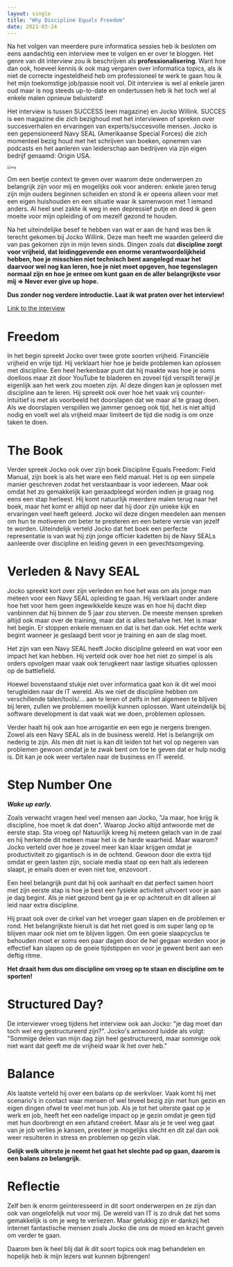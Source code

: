 ```yaml
---
layout: single
title: "Why Discipline Equals Freedom"
date: 2021-03-24
---
```


Na het volgen van meerdere pure informatica sessies heb ik besloten om eens aandachtig een interview mee te volgen en er over te bloggen. Het genre van dit interview zou ik beschrijven als **professionalisering**. Want hoe dan ook, hoeveel kennis ik ook mag vergaren over informatica topics, als ik niet de correcte ingesteldheid heb om professioneel te werk te gaan hou ik het mijn toekomstige job/passie nooit vol. Dit interview is wel al enkele jaren oud maar is nog steeds up-to-date en ondertussen heb ik het toch wel al enkele malen opnieuw beluisterd!

Het interview is tussen SUCCESS (een magazine) en Jocko Willink. SUCCES is een magazine die zich bezighoud met het interviewen of spreken over succesverhalen en ervaringen van experts/succesvolle mensen. Jocko is een gepensioneerd Navy SEAL (Amerikaanse Special Forces) die zich momenteel bezig houd met het schrijven van boeken, opnemen van podcasts en het aanleren van leiderschap aan bedrijven via zijn eigen bedrijf genaamd: Origin USA. 

<img src="https://i.pinimg.com/736x/a5/9a/d5/a59ad5ab287e1565b392620d5080737e.jpg" alt="img" style="zoom: 50%;" />

Om een beetje context te geven over waarom deze onderwerpen zo belangrijk zijn voor mij en mogelijks ook voor anderen: enkele jaren terug zijn mijn ouders beginnen scheiden en stond ik er opeens alleen voor met een eigen huishouden en een situatie waar ik samenwoon met 1 iemand anders. Al heel snel zakte ik weg in een depressief putje en deed ik geen moeite voor mijn opleiding of om mezelf gezond te houden. 

Na het uiteindelijke besef te hebben van wat er aan de hand was ben ik terecht gekomen bij Jocko Willink. Deze man heeft me waarden geleerd die van pas gekomen zijn in mijn leven sinds. Dingen zoals dat **discipline zorgt voor vrijheid, dat leidinggevende een enorme verantwoordelijkheid hebben, hoe je misschien niet technisch bent aangelegd maar het daarvoor wel nog kan leren, hoe je niet moet opgeven, hoe tegenslagen normaal zijn en hoe je ermee om kunt gaan en de aller belangrijkste voor mij => Never ever give up hope.** 

**Dus zonder nog verdere introductie. Laat ik wat praten over het interview!**

[Link to the interview](https://youtu.be/j3UkRFyaALI)

# Freedom

In het begin spreekt Jocko over twee grote soorten vrijheid. Financiële vrijheid en vrije tijd. Hij verklaart hier hoe je beide problemen kan oplossen met discipline. Een heel herkenbaar punt dat hij maakte was hoe je soms doelloos maar zit door YouTube te bladeren en zoveel tijd verspilt terwijl je eigenlijk aan het werk zou moeten zijn.  Al deze dingen kan je oplossen met discipline aan te leren. Hij spreekt ook over hoe het vaak vrij counter-intuïtief is met als voorbeeld het doorslapen dat we maar al te graag doen. Als we doorslapen verspillen we jammer genoeg ook tijd, het is niet altijd nodig en voelt wel als vrijheid maar limiteert de tijd die nodig is om onze taken te doen. 

# The Book

Verder spreek Jocko ook over zijn boek Discipline Equals Freedom: Field Manual, zijn boek is als het ware een field manual. Het is op een simpele manier geschreven zodat het verstaanbaar is voor iedereen. Maar ook omdat het  zo gemakkelijk kan geraadpleegd worden indien je graag nog eens een stap herleest. Hij komt natuurlijk meerdere malen terug naar het boek, maar het komt er altijd op neer dat hij door zijn unieke kijk en ervaringen veel heeft geleerd. Jocko  wil deze dingen meedelen aan mensen om hun te motiveren om beter te presteren en een betere versie van jezelf te worden. Uiteindelijk verteld Jocko dat het boek een perfecte representatie is van wat hij zijn jonge officier kadetten bij de Navy SEALs aanleerde over discipline en leiding geven in een gevechtsomgeving. 

# Verleden & Navy SEAL

Jocko spreekt kort over zijn verleden en hoe het was om als jonge man meteen voor een Navy SEAL opleiding te gaan. Hij verklaart onder andere hoe het voor hem geen ingewikkelde keuze was en hoe hij dacht diep vanbinnen dat hij binnen de 5 jaar zou sterven. De meeste mensen spreken altijd ook maar over de training, maar dat is alles behalve het. Het is maar het begin. Er stoppen enkele mensen en dat is het dan ook. Het echte werk begint wanneer je geslaagd bent voor je training en aan de slag moet.

Het zijn van een Navy SEAL heeft Jocko discipline geleerd en wat voor een impact het kan hebben. Hij verteld ook over hoe het niet zo simpel is als orders opvolgen maar vaak ook terugkeert naar lastige situaties oplossen op de battlefield. 

Hoewel bovenstaand stukje niet over informatica gaat kon ik dit wel mooi terugleiden naar de IT wereld. Als we niet de discipline hebben om verschillende talen/tools/... aan te leren of zelfs in het algemeen te blijven bij leren, zullen we problemen moeilijk kunnen oplossen. Want uiteindelijk bij software development is dat vaak wat we doen, problemen oplossen.

Verder haalt hij ook aan hoe arrogantie en een ego je nergens brengen. Zowel als een Navy SEAL als in de business wereld. Het is belangrijk om nederig te zijn. Als men dit niet is kan dit leiden tot het vol op negeren van problemen gewoon omdat je te zwak bent om toe te geven dat er hulp nodig is. Dit kan je ook weer vertalen naar de business en IT wereld. 

# Step Number One

***Wake up early.***

Zoals verwacht vragen heel veel mensen aan Jocko, "Ja maar, hoe krijg ik discipline, hoe moet ik dat doen". Waarop Jocko altijd antwoorde met de eerste stap. Sta vroeg op! Natuurlijk kreeg hij meteen gelach van in de zaal en hij herkende dit meteen maar het is de harde waarheid. Maar waarom? Jocko verteld over hoe je zoveel meer kan klaar krijgen omdat je productiviteit zo gigantisch is in de ochtend. Gewoon door die extra tijd omdat er geen lasten zijn, sociale media staat op een halt als iedereen slaapt, je emails doen er even niet toe, enzovoort .

Een heel belangrijk punt dat hij ook aanhaalt en dat perfect samen hoort met zijn eerste stap is hoe je best een fysieke activiteit uitvoert voor je aan je dag begint. Als je niet gezond bent ga je er op achteruit en dit alleen al leid naar extra discipline. 

Hij praat ook over de cirkel van het vroeger gaan slapen en de problemen er rond. Het belangrijkste hieruit is dat het niet goed is om super lang op te blijven maar ook niet om te blijven liggen. Om een goeie slaapcyclus te behouden moet er soms een paar dagen door de hel gegaan worden voor je effectief kan slapen op de goeie tijdstippen en voor je gewent bent aan een deftig ritme. 

**Het draait hem dus om discipline om vroeg op te staan en discipline om te sporten!** 

# Structured Day?

De interviewer vroeg tijdens het interview ook aan Jocko: "je dag moet dan toch wel erg gestructureerd zijn?". Jocko's antwoord luidde als volgt: "Sommige delen van mijn dag zijn heel gestructureerd, maar sommige ook niet want dat geeft me de vrijheid waar ik het over heb."

# Balance

Als laatste verteld hij over een balans op de werkvloer. Vaak komt hij met scenario's in contact waar mensen of wel teveel bezig zijn met hun gezin en eigen dingen ofwel te veel met hun job. Als je tot het uiterste gaat op je werk en job, heeft het een nadelige impact op je gezin omdat je geen tijd met hun doorbrengt en een afstand creëert. Maar als je te veel weg gaat van je job verlies je kansen, presteer je mogelijks slecht en dit zal dan ook weer resulteren in stress en problemen op gezin vlak. 

**Gelijk welk uiterste je neemt het gaat het slechte pad op gaan, daarom is een balans zo belangrijk.** 

# Reflectie

Zelf ben ik enorm geïnteresseerd in dit soort onderwerpen en ze zijn dan ook van ongelofelijk nut voor mij. De wereld van IT is zo druk dat het soms gemakkelijk is om je weg te verliezen. Maar gelukkig zijn er dankzij het internet fantastische mensen zoals Jocko die ons de moed en kracht geven om verder te gaan. 

Daarom ben ik heel blij dat ik dit soort topics ook mag behandelen en hopelijk heb ik mijn lezers wat kunnen bijbrengen! 



